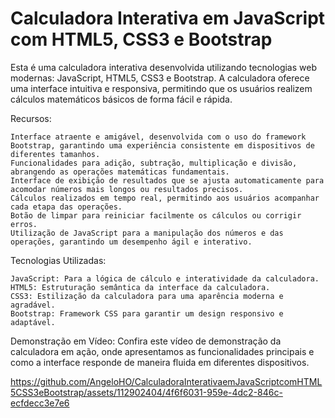# Calculadora Interativa em JavaScript com HTML5, CSS3 e Bootstrap
Esta é uma calculadora interativa desenvolvida utilizando tecnologias web modernas: JavaScript, HTML5, CSS3 e Bootstrap. A calculadora oferece uma interface intuitiva e responsiva, permitindo que os usuários realizem cálculos matemáticos básicos de forma fácil e rápida.

Recursos:

    Interface atraente e amigável, desenvolvida com o uso do framework Bootstrap, garantindo uma experiência consistente em dispositivos de diferentes tamanhos.
    Funcionalidades para adição, subtração, multiplicação e divisão, abrangendo as operações matemáticas fundamentais.
    Interface de exibição de resultados que se ajusta automaticamente para acomodar números mais longos ou resultados precisos.
    Cálculos realizados em tempo real, permitindo aos usuários acompanhar cada etapa das operações.
    Botão de limpar para reiniciar facilmente os cálculos ou corrigir erros.
    Utilização de JavaScript para a manipulação dos números e das operações, garantindo um desempenho ágil e interativo.

Tecnologias Utilizadas:

    JavaScript: Para a lógica de cálculo e interatividade da calculadora.
    HTML5: Estruturação semântica da interface da calculadora.
    CSS3: Estilização da calculadora para uma aparência moderna e agradável.
    Bootstrap: Framework CSS para garantir um design responsivo e adaptável.

Demonstração em Vídeo:
Confira este vídeo de demonstração da calculadora em ação, onde apresentamos as funcionalidades principais e como a interface responde de maneira fluida em diferentes dispositivos.

https://github.com/AngeloHO/CalculadoraInterativaemJavaScriptcomHTML5CSS3eBootstrap/assets/112902404/4f6f6031-959e-4dc2-846c-ecfdecc3e7e6


